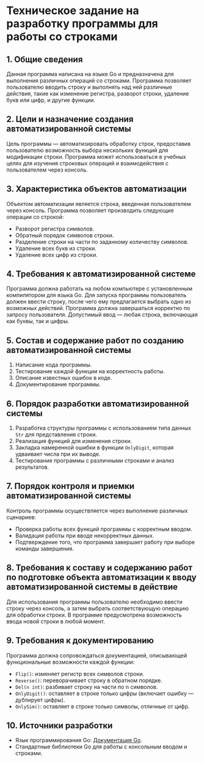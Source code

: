 # Техническое задание на разработку программы для работы со строками

## 1. Общие сведения
Данная программа написана на языке Go и предназначена для выполнения различных операций со строками. Программа позволяет пользователю вводить строку и выполнять над ней различные действия, такие как изменение регистра, разворот строки, удаление букв или цифр, и другие функции.

## 2. Цели и назначение создания автоматизированной системы
Цель программы — автоматизировать обработку строк, предоставив пользователю возможность выбора нескольких функций для модификации строки. Программа может использоваться в учебных целях для изучения строковых операций и взаимодействия с пользователем через консоль.

## 3. Характеристика объектов автоматизации
Объектом автоматизации является строка, введенная пользователем через консоль. Программа позволяет производить следующие операции со строкой:
- Разворот регистра символов.
- Обратный порядок символов строки.
- Разделение строки на части по заданному количеству символов.
- Удаление всех букв из строки.
- Удаление всех цифр из строки.

## 4. Требования к автоматизированной системе
Программа должна работать на любом компьютере с установленным компилятором для языка Go. Для запуска программы пользователь должен ввести строку, после чего ему предлагается выбрать одно из возможных действий. Программа должна завершаться корректно по запросу пользователя. Допустимый ввод — любая строка, включающая как буквы, так и цифры.

## 5. Состав и содержание работ по созданию автоматизированной системы
1. Написание кода программы.
2. Тестирование каждой функции на корректность работы.
3. Описание известных ошибок в коде.
4. Документирование программы.

## 6. Порядок разработки автоматизированной системы
1. Разработка структуры программы с использованием типа данных `Str` для представления строки.
2. Реализация функций для изменения строки.
3. Закладка намеренной ошибки в функции `OnlyDigit`, которая удваивает числа при их выводе.
4. Тестирование программы с различными строками и анализ результатов.

## 7. Порядок контроля и приемки автоматизированной системы
Контроль программы осуществляется через выполнение различных сценариев:
- Проверка работы всех функций программы с корректным вводом.
- Валидация работы при вводе некорректных данных.
- Подтверждение того, что программа завершает работу при выборе команды завершения.

## 8. Требования к составу и содержанию работ по подготовке объекта автоматизации к вводу автоматизированной системы в действие
Для использования программы пользователю необходимо ввести строку через консоль, а затем выбрать соответствующую операцию для обработки строки. В программе предусмотрена возможность ввода новой строки в любой момент.

## 9. Требования к документированию
Программа должна сопровождаться документацией, описывающей функциональные возможности каждой функции:
- `Flip()`: изменяет регистр всех символов строки.
- `Reverse()`: переворачивает строку в обратном порядке.
- `Del(n int)`: разбивает строку на части по n символов.
- `OnlyDigit()`: оставляет в строке только цифры (включает ошибку — дублирует цифры).
- `OnlySim()`: оставляет в строке только символы, отличные от цифр.

## 10. Источники разработки
- Язык программирования Go: [Документация Go](https://golang.org/doc/).
- Стандартные библиотеки Go для работы с консольным вводом и строками.

